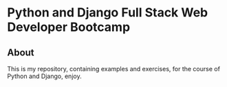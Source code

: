 Python and Django Full Stack Web Developer Bootcamp
==================

About
------------------

This is my repository, containing examples and exercises, for the course of Python and Django, enjoy.
